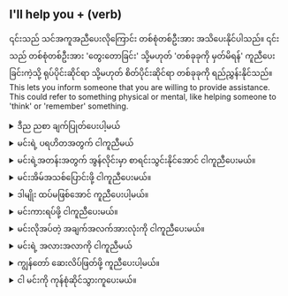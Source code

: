 ## I'll help you + (verb)

၎င်းသည် သင်အကူအညီပေးလိုကြောင်း တစ်စုံတစ်ဦးအား အသိပေးနိုင်ပါသည်။ ၎င်းသည် တစ်စုံတစ်ဦးအား 'တွေးတောခြင်း' သို့မဟုတ် 'တစ်ခုခုကို မှတ်မိရန်' ကူညီပေးခြင်းကဲ့သို့ ရုပ်ပိုင်းဆိုင်ရာ သို့မဟုတ် စိတ်ပိုင်းဆိုင်ရာ တစ်ခုခုကို ရည်ညွှန်းနိုင်သည်။
This lets you inform someone that you are willing to provide assistance. This could refer to something physical or mental, like helping someone to 'think' or 'remember' something.


<details>
<summary>ဒီည ညစာ ချက်ပြုတ်ပေးပါ့မယ်</summary>
"I'll help you cook dinner tonight."
</details>
<details>
<summary>မင်းရဲ့ ပရဟိတအတွက် ငါကူညီမယ်</summary>

"I'll help you raise money for your charity."
</details>
<details>
<summary>မင်းရဲ့အတန်းအတွက် အွန်လိုင်းမှာ စာရင်းသွင်းနိုင်အောင် ငါကူညီပေးမယ်။</summary>

"I'll help you register for your class online."
</details>
<details>
<summary>မင်းအိမ်အသစ်ပြောင်းဖို့ ငါကူညီပေးမယ်။</summary>

"I'll help you move to your new house."
</details>
<details>
<summary>ဒါမျိုး ထပ်မဖြစ်အောင် ကူညီပေးပါ့မယ်။</summary>

"I'll help you prevent that from happening again."
</details>
<details>
<summary>မင်းကားရပ်ဖို့ ငါကူညီပေးမယ်။</summary>

"I will help you park your car."
</details>
<details>
<summary>မင်းလိုအပ်တဲ့ အချက်အလက်အားလုံးကို ငါကူညီပေးမယ်။</summary>

"I will help you provide all the information you need."
</details>
<details>
<summary>မင်းရဲ့ အလားအလာကို ငါကူညီမယ်</summary>

"I will help you realize your potential."
</details>
<details>
<summary>ကျွန်တော် ဆေးလိပ်ဖြတ်ဖို့ ကူညီပေးပါ့မယ်။</summary>

"I will help you stop smoking."
</details>
<details>
<summary>ငါ မင်းကို ကုန်စုံဆိုင်သွားကူပေးမယ်။</summary>

"I will help you shop for groceries."
</details>